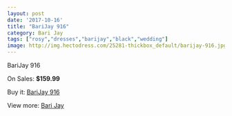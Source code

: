 ```yaml
---
layout: post
date: '2017-10-16'
title: "BariJay 916"
category: Bari Jay
tags: ["rosy","dresses","barijay","black","wedding"]
image: http://img.hectodress.com/25281-thickbox_default/barijay-916.jpg
---
```

BariJay 916

On Sales: **$159.99**
<a href="https://www.hectodress.com/bari-jay/11636-barijay-916.html"><amp-img layout="responsive" width="600" height="600" src="//img.hectodress.com/25281-thickbox_default/barijay-916.jpg" alt="BariJay 916 0" /></a>

Buy it: [BariJay 916](https://www.hectodress.com/bari-jay/11636-barijay-916.html "BariJay 916")

View more: [Bari Jay](https://www.hectodress.com/183-bari-jay "Bari Jay")